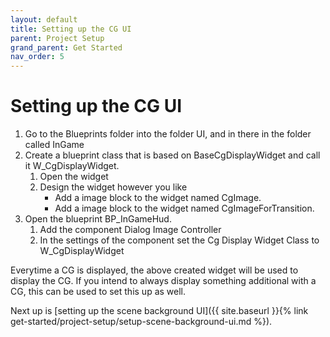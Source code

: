 ```yaml
---
layout: default
title: Setting up the CG UI
parent: Project Setup
grand_parent: Get Started
nav_order: 5
---
```


# Setting up the CG UI
1. Go to the Blueprints folder into the folder UI, and in there in the folder called InGame
2. Create a blueprint class that is based on BaseCgDisplayWidget and call it W_CgDisplayWidget.
    1. Open the widget
    2. Design the widget however you like
        - Add a image block to the widget named CgImage.
        - Add a image block to the widget named CgImageForTransition.
3. Open the blueprint BP_InGameHud.
    1. Add the component Dialog Image Controller
    2. In the settings of the component set the Cg Display Widget Class to W_CgDisplayWidget

Everytime a CG is displayed, the above created widget will be used to display the CG. If you intend to always display something additional with a CG, this can be used to set this up as well.

Next up is [setting up the scene background UI]({{ site.baseurl }}{% link get-started/project-setup/setup-scene-background-ui.md %}).